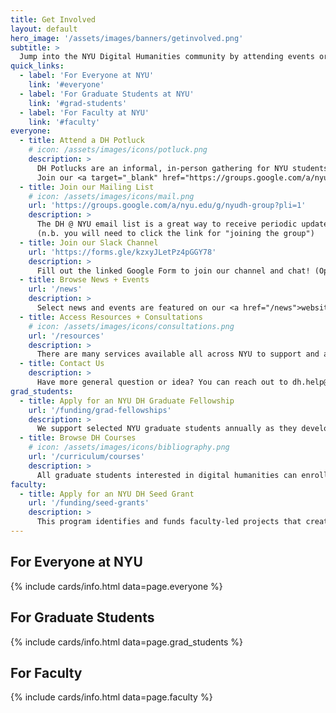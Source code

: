 ```yaml
---
title: Get Involved
layout: default
hero_image: '/assets/images/banners/getinvolved.png'
subtitle: >
  Jump into the NYU Digital Humanities community by attending events or courses, proposing projects, joining communication channels, accessing resources, or just saying hello! Learn how below.
quick_links:
  - label: 'For Everyone at NYU'
    link: '#everyone'
  - label: 'For Graduate Students at NYU'
    link: '#grad-students'
  - label: 'For Faculty at NYU'
    link: '#faculty'
everyone:
  - title: Attend a DH Potluck
    # icon: /assets/images/icons/potluck.png
    description: >
      DH Potlucks are an informal, in-person gathering for NYU students, faculty, and staff to co-work, troubleshoot, and share knowledge. Guests are welcome to bring projects, tools, questions, snacks, and/or friends.
      Join our <a target="_blank" href="https://groups.google.com/a/nyu.edu/g/nyudh-group?pli=1">mailing list</a> for updates!
  - title: Join our Mailing List
    # icon: /assets/images/icons/mail.png
    url: 'https://groups.google.com/a/nyu.edu/g/nyudh-group?pli=1'
    description: >
      The DH @ NYU email list is a great way to receive periodic updates on events, opportunities, and funding available to the NYU community.  
      (n.b. you will need to click the link for "joining the group")
  - title: Join our Slack Channel
    url: 'https://forms.gle/kzxyJLetPz4pGGY78'
    description: >
      Fill out the linked Google Form to join our channel and chat! (Open to NYU community members only.)
  - title: Browse News + Events
    url: '/news'
    description: >
      Select news and events are featured on our <a href="/news">website</a>, but we also encourage you to browse <a href="https://library.nyu.edu/about/events/" target="_blank">NYU Library's events and workshops</a> and sign up for our <a href="https://groups.google.com/a/nyu.edu/g/nyudh-group?pli=1" target="_blank">mailing list</a> for more updates.
  - title: Access Resources + Consultations
    # icon: /assets/images/icons/consultations.png
    url: '/resources'
    description: >
      There are many services available all across NYU to support and advance you project. Check out our <a href="/resources">Resources page</a> to browse a list of them.
  - title: Contact Us
    description: >
      Have more general question or idea? You can reach out to dh.help@nyu.edu.
grad_students:
  - title: Apply for an NYU DH Graduate Fellowship
    url: '/funding/grad-fellowships'
    description: >
      We support selected NYU graduate students annually as they develop innovative digital humanities projects. Successful applicants receive mentoring, a $5,000 stipend, and participate in a cohort to develop their skills and sharpen their ideas.
  - title: Browse DH Courses
    # icon: /assets/images/icons/bibliography.png
    url: '/curriculum/courses'
    description: >
      All graduate students interested in digital humanities can enroll in <a href="/curriculum/courses/">individual courses</a> in the <a href="https://as.nyu.edu/departments/dh.html">Advanced Certificate program in Digital Humanities</a>. Talk to your advisor or email dh.help@nyu.edu if you are interested in formally enrolling.
faculty:
  - title: Apply for an NYU DH Seed Grant
    url: '/funding/seed-grants'
    description: >
      This program identifies and funds faculty-led projects that creatively bridge humanistic scholarship with new forms of computation, digital publishing, and digitization.
---
```


<h2 class="my-6" id="everyone">For Everyone at NYU</h2>
{% include cards/info.html data=page.everyone %}

<h2 class="my-6" id="grad-students">For Graduate Students</h2>
{% include cards/info.html data=page.grad_students %}

<h2 class="my-6" id="faculty">For Faculty</h2>
{% include cards/info.html data=page.faculty %}


